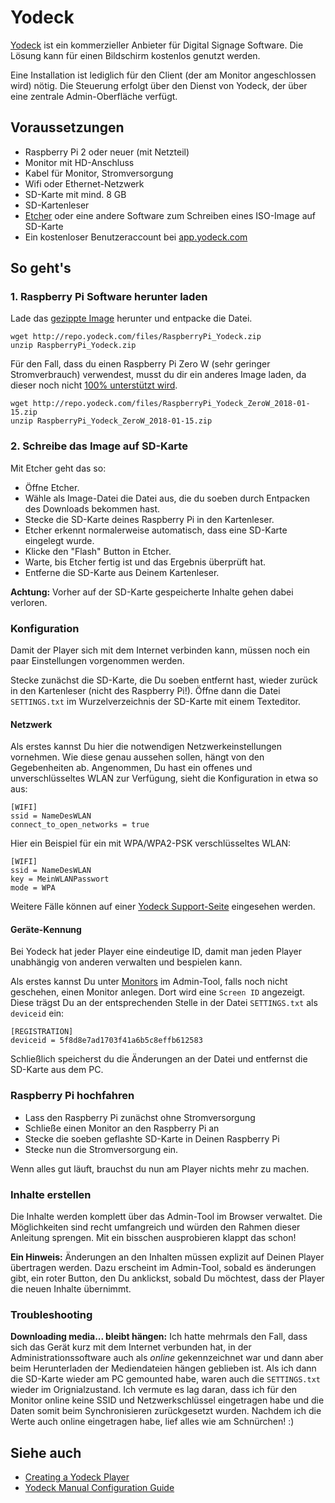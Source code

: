 # Yodeck

[Yodeck](https://www.yodeck.com/) ist ein kommerzieller Anbieter für Digital
Signage Software. Die Lösung kann für einen Bildschirm kostenlos genutzt werden.

Eine Installation ist lediglich für den Client (der am Monitor angeschlossen
wird) nötig. Die Steuerung erfolgt über den Dienst von Yodeck, der über eine
zentrale Admin-Oberfläche verfügt.

## Voraussetzungen

- Raspberry Pi 2 oder neuer (mit Netzteil)
- Monitor mit HD-Anschluss
- Kabel für Monitor, Stromversorgung
- Wifi oder Ethernet-Netzwerk
- SD-Karte mit mind. 8 GB
- SD-Kartenleser
- [Etcher](https://etcher.io/) oder eine andere Software zum Schreiben eines ISO-Image auf SD-Karte
- Ein kostenloser Benutzeraccount bei [app.yodeck.com](https://app.yodeck.com/)

## So geht's

### 1. Raspberry Pi Software herunter laden

Lade das [gezippte Image](http://repo.yodeck.com/files/RaspberryPi_Yodeck.zip)
herunter und entpacke die Datei.

```
wget http://repo.yodeck.com/files/RaspberryPi_Yodeck.zip
unzip RaspberryPi_Yodeck.zip
```

Für den Fall, dass du einen Raspberry Pi Zero W (sehr geringer Stromverbrauch) verwendest, musst du dir ein anderes Image laden, da dieser noch nicht [100% unterstützt wird](https://www.yodeck.com/news/raspberry-pi-zero-w-fullscreen/).

```
wget http://repo.yodeck.com/files/RaspberryPi_Yodeck_ZeroW_2018-01-15.zip
unzip RaspberryPi_Yodeck_ZeroW_2018-01-15.zip
```

### 2. Schreibe das Image auf SD-Karte

Mit Etcher geht das so:

- Öffne Etcher.
- Wähle als Image-Datei die Datei aus, die du soeben durch Entpacken des
  Downloads bekommen hast.
- Stecke die SD-Karte deines Raspberry Pi in den Kartenleser.
- Etcher erkennt normalerweise automatisch, dass eine SD-Karte eingelegt wurde.
- Klicke den "Flash" Button in Etcher.
- Warte, bis Etcher fertig ist und das Ergebnis überprüft hat.
- Entferne die SD-Karte aus Deinem Kartenleser.

**Achtung:** Vorher auf der SD-Karte gespeicherte Inhalte gehen dabei verloren.

### Konfiguration

Damit der Player sich mit dem Internet verbinden kann, müssen noch ein paar
Einstellungen vorgenommen werden.

Stecke zunächst die SD-Karte, die Du soeben entfernt hast, wieder zurück in den
Kartenleser (nicht des Raspberry Pi!). Öffne dann die Datei `SETTINGS.txt` im
Wurzelverzeichnis der SD-Karte mit einem Texteditor.

#### Netzwerk

Als erstes kannst Du hier die notwendigen Netzwerkeinstellungen vornehmen. Wie
diese genau aussehen sollen, hängt von den Gegebenheiten ab. Angenommen, Du hast
ein offenes und unverschlüsseltes WLAN zur Verfügung, sieht die Konfiguration
in etwa so aus:

```
[WIFI]
ssid = NameDesWLAN
connect_to_open_networks = true
```

Hier ein Beispiel für ein mit WPA/WPA2-PSK verschlüsseltes WLAN:

```
[WIFI]
ssid = NameDesWLAN
key = MeinWLANPasswort
mode = WPA
```

Weitere Fälle können auf einer [Yodeck Support-Seite](http://support.yodeck.com/knowledgebase/articles/776754-yodeck-manual-configuration-guide) eingesehen werden.

#### Geräte-Kennung

Bei Yodeck hat jeder Player eine eindeutige ID, damit man jeden Player unabhängig
von anderen verwalten und bespielen kann.

Als erstes kannst Du unter [Monitors](https://app.yodeck.com/index.html#main/device)
im Admin-Tool, falls noch nicht geschehen, einen Monitor anlegen. Dort
wird eine `Screen ID` angezeigt. Diese trägst Du an der entsprechenden
Stelle in der Datei `SETTINGS.txt` als `deviceid` ein:

```
[REGISTRATION]
deviceid = 5f8d8e7ad1703f41a6b5c8effb612583
```

Schließlich speicherst du die Änderungen an der Datei und entfernst
die SD-Karte aus dem PC.

### Raspberry Pi hochfahren

- Lass den Raspberry Pi zunächst ohne Stromversorgung
- Schließe einen Monitor an den Raspberry Pi an
- Stecke die soeben geflashte SD-Karte in Deinen Raspberry Pi
- Stecke nun die Stromversorgung ein.

Wenn alles gut läuft, brauchst du nun am Player nichts mehr zu machen.

### Inhalte erstellen

Die Inhalte werden komplett über das Admin-Tool im Browser verwaltet.
Die Möglichkeiten sind recht umfangreich und würden den Rahmen dieser
Anleitung sprengen. Mit ein bisschen ausprobieren klappt das schon!

**Ein Hinweis:** Änderungen an den Inhalten müssen explizit auf Deinen
Player übertragen werden. Dazu erscheint im Admin-Tool, sobald es
änderungen gibt, ein roter Button, den Du anklickst, sobald Du möchtest,
dass der Player die neuen Inhalte übernimmt.

### Troubleshooting
**Downloading media... bleibt hängen:** Ich hatte mehrmals den Fall, dass 
sich das Gerät kurz mit dem Internet verbunden hat, in der Administrationssoftware 
auch als *online* gekennzeichnet war und dann aber beim Herunterladen der Mediendateien
hängen geblieben ist. Als ich dann die SD-Karte wieder am PC gemounted habe, waren 
auch die `SETTINGS.txt` wieder im Orignialzustand. Ich vermute es lag daran, dass ich 
für den Monitor online keine SSID und Netzwerkschlüssel eingetragen habe und die Daten
somit beim Synchronisieren zurückgesetzt wurden. Nachdem ich die Werte auch online
eingetragen habe, lief alles wie am Schnürchen! :)

## Siehe auch

- [Creating a Yodeck Player](https://www.yodeck.com/docs/display/YO/Creating+a+Yodeck+Player)
- [Yodeck Manual Configuration Guide](http://support.yodeck.com/knowledgebase/articles/776754-yodeck-manual-configuration-guide)
